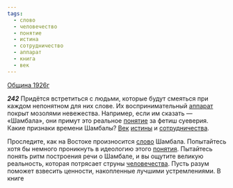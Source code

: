 ```yaml
---
tags:
  - слово
  - человечество
  - понятие
  - истина
  - сотрудничество
  - аппарат
  - книга
  - век
---
```


[Община 1926г](/agni/1926)

___242___
Придётся встретиться с людьми, которые будут смеяться при каждом непонятном для них слове. Их воспринимательный [аппарат](/tag/#аппарат) покрыт мозолями невежества. Например, если им сказать — «Шамбала», они примут это реальное [понятие](/tag/#понятие) за фетиш суеверия. Какие признаки времени Шамбалы? [Век](/tag/#век) [истины](/tag/#истина) и [сотрудничества](/tag/#сотрудничество).   

Проследите, как на Востоке произносится [слово](/tag/#слово) Шамбала. Попытайтесь хотя бы немного проникнуть в идеологию этого [понятия](/tag/#понятие). Пытайтесь понять ритм построения речи о Шамбале, и вы ощутите великую реальность, которая потрясает струны [человечества](/tag/#человечество). Пусть разум поможет взвесить ценности, накопленные лучшими устремлениями. В книге 